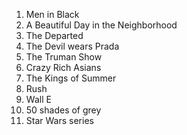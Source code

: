 1. Men in Black
2. A Beautiful Day in the Neighborhood
3. The Departed
4. The Devil wears Prada
5. The Truman Show
6. Crazy Rich Asians
7. The Kings of Summer
8. Rush
9. Wall E
10. 50 shades of grey
11. Star Wars series

